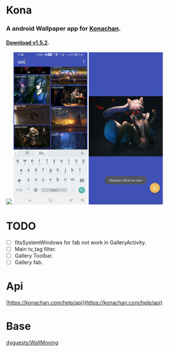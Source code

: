 # Kona

### A android Wallpaper app for [Konachan](https://konachan.com/).

#### [Download v1.5.2](https://github.com/dyguests/Kona/releases/download/1.5.2/Kona-1.5.2-release.apk).

<img src="./graphics/device-2018-04-29-073643.png" width="40%"/>
<img src="./graphics/device-2018-04-29-074341.png" width="40%"/>
<img src="./graphics/device-2018-04-29-073851.png" width="40%"/>

# TODO

- [ ] fitsSystemWindows for fab not work in GalleryActivity.
- [ ] Main tv_tag filter.
- [ ] Gallery Toolbar.
- [ ] Gallery fab.

# Api

[https://konachan.com/help/api](https://konachan.com/help/api)

# Base

[dyguests/WallMoving](https://github.com/dyguests/WallMoving)